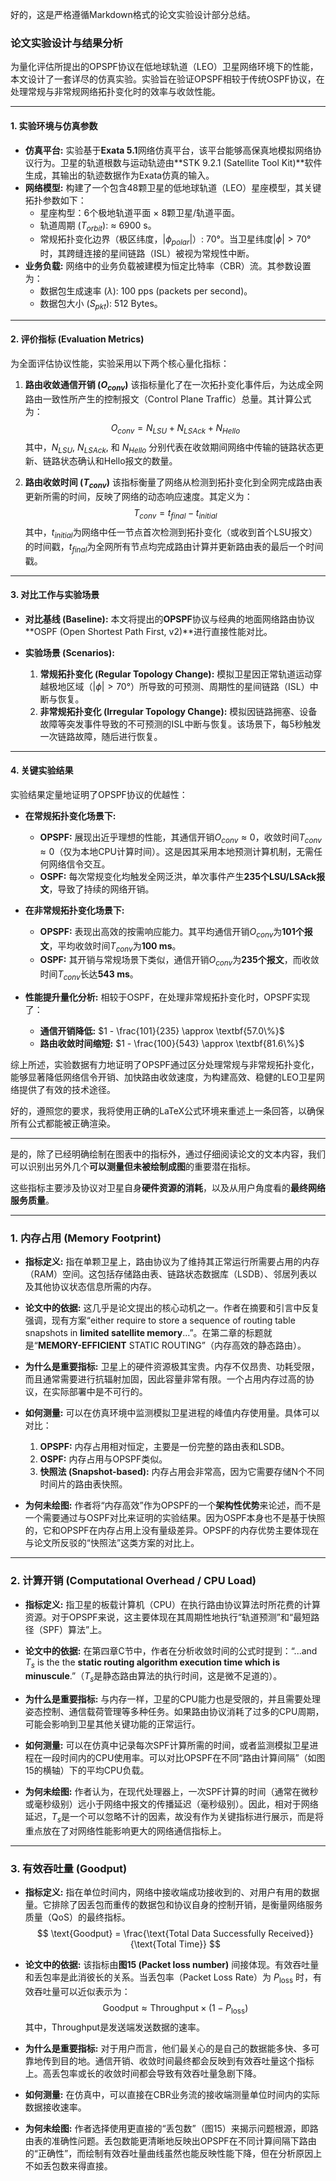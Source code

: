 好的，这是严格遵循Markdown格式的论文实验设计部分总结。

### **论文实验设计与结果分析**

为量化评估所提出的OPSPF协议在低地球轨道（LEO）卫星网络环境下的性能，本文设计了一套详尽的仿真实验。实验旨在验证OPSPF相较于传统OSPF协议，在处理常规与非常规网络拓扑变化时的效率与收敛性能。

---

#### **1. 实验环境与仿真参数**

*   **仿真平台:** 实验基于**Exata 5.1**网络仿真平台，该平台能够高保真地模拟网络协议行为。卫星的轨道根数与运动轨迹由**STK 9.2.1 (Satellite Tool Kit)**软件生成，其输出的轨迹数据作为Exata仿真的输入。
*   **网络模型:** 构建了一个包含48颗卫星的低地球轨道（LEO）星座模型，其关键拓扑参数如下：
    *   星座构型：6个极地轨道平面 × 8颗卫星/轨道平面。
    *   轨道周期 ($T_{orbit}$): ≈ 6900 s。
    *   常规拓扑变化边界（极区纬度，$|\phi_{polar}|$）: 70°。当卫星纬度$|\phi| > 70°$时，其跨缝连接的星间链路（ISL）被视为常规性中断。
*   **业务负载:** 网络中的业务负载被建模为恒定比特率（CBR）流。其参数设置为：
    *   数据包生成速率 ($\lambda$): 100 pps (packets per second)。
    *   数据包大小 ($S_{pkt}$): 512 Bytes。

---

#### **2. 评价指标 (Evaluation Metrics)**

为全面评估协议性能，实验采用以下两个核心量化指标：

1.  **路由收敛通信开销 ($O_{conv}$)**
    该指标量化了在一次拓扑变化事件后，为达成全网路由一致性所产生的控制报文（Control Plane Traffic）总量。其计算公式为：
    $$
    O_{conv} = N_{LSU} + N_{LSAck} + N_{Hello}
    $$
    其中，$N_{LSU}$, $N_{LSAck}$, 和 $N_{Hello}$ 分别代表在收敛期间网络中传输的链路状态更新、链路状态确认和Hello报文的数量。

2.  **路由收敛时间 ($T_{conv}$)**
    该指标衡量了网络从检测到拓扑变化到全网完成路由表更新所需的时间，反映了网络的动态响应速度。其定义为：
    $$
    T_{conv} = t_{final} - t_{initial}
    $$
    其中，$t_{initial}$为网络中任一节点首次检测到拓扑变化（或收到首个LSU报文）的时间戳，$t_{final}$为全网所有节点均完成路由计算并更新路由表的最后一个时间戳。

---

#### **3. 对比工作与实验场景**

*   **对比基线 (Baseline):** 本文将提出的**OPSPF**协议与经典的地面网络路由协议**OSPF (Open Shortest Path First, v2)**进行直接性能对比。

*   **实验场景 (Scenarios):**
    1.  **常规拓扑变化 (Regular Topology Change):** 模拟卫星因正常轨道运动穿越极地区域（$|\phi| > 70°$）所导致的可预测、周期性的星间链路（ISL）中断与恢复。
    2.  **非常规拓扑变化 (Irregular Topology Change):** 模拟因链路拥塞、设备故障等突发事件导致的不可预测的ISL中断与恢复。该场景下，每5秒触发一次链路故障，随后进行恢复。

---

#### **4. 关键实验结果**

实验结果定量地证明了OPSPF协议的优越性：

*   **在常规拓扑变化场景下:**
    *   **OPSPF:** 展现出近乎理想的性能，其通信开销$O_{conv} \approx 0$，收敛时间$T_{conv} \approx 0$（仅为本地CPU计算时间）。这是因其采用本地预测计算机制，无需任何网络信令交互。
    *   **OSPF:** 每次常规变化均触发全网泛洪，单次事件产生**235个LSU/LSAck报文**，导致了持续的网络开销。

*   **在非常规拓扑变化场景下:**
    *   **OPSPF:** 表现出高效的按需响应能力。其平均通信开销$O_{conv}$为**101个报文**，平均收敛时间$T_{conv}$为**100 ms**。
    *   **OSPF:** 其开销与常规场景下类似，通信开销$O_{conv}$为**235个报文**，而收敛时间$T_{conv}$长达**543 ms**。

*   **性能提升量化分析:** 相较于OSPF，在处理非常规拓扑变化时，OPSPF实现了：
    *   **通信开销降低:** $1 - \frac{101}{235} \approx \textbf{57.0\%}$
    *   **路由收敛时间缩短:** $1 - \frac{100}{543} \approx \textbf{81.6\%}$

综上所述，实验数据有力地证明了OPSPF通过区分处理常规与非常规拓扑变化，能够显著降低网络信令开销、加快路由收敛速度，为构建高效、稳健的LEO卫星网络提供了有效的技术途径。


好的，遵照您的要求，我将使用正确的LaTeX公式环境来重述上一条回答，以确保所有公式都能被正确渲染。

***

是的，除了已经明确绘制在图表中的指标外，通过仔细阅读论文的文本内容，我们可以识别出另外几个**可以测量但未被绘制成图**的重要潜在指标。

这些指标主要涉及协议对卫星自身**硬件资源的消耗**，以及从用户角度看的**最终网络服务质量**。

---

### **1. 内存占用 (Memory Footprint)**

*   **指标定义:**
    指在单颗卫星上，路由协议为了维持其正常运行所需要占用的内存（RAM）空间。这包括存储路由表、链路状态数据库（LSDB）、邻居列表以及其他协议状态信息所需的内存。

*   **论文中的依据:**
    这几乎是论文提出的核心动机之一。作者在摘要和引言中反复强调，现有方案“either require to store a sequence of routing table snapshots in **limited satellite memory**...”。在第二章的标题就是“**MEMORY-EFFICIENT** STATIC ROUTING”（内存高效的静态路由）。

*   **为什么是重要指标:**
    卫星上的硬件资源极其宝贵。内存不仅昂贵、功耗受限，而且通常需要进行抗辐射加固，因此容量非常有限。一个占用内存过高的协议，在实际部署中是不可行的。

*   **如何测量:**
    可以在仿真环境中监测模拟卫星进程的峰值内存使用量。具体可以对比：
    1.  **OPSPF:** 内存占用相对恒定，主要是一份完整的路由表和LSDB。
    2.  **OSPF:** 内存占用与OPSPF类似。
    3.  **快照法 (Snapshot-based):** 内存占用会非常高，因为它需要存储N个不同时间片的路由表快照。

*   **为何未绘图:**
    作者将“内存高效”作为OPSPF的一个**架构性优势**来论述，而不是一个需要通过与OSPF对比来证明的实验结果。因为OSPF本身也不是基于快照的，它和OPSPF在内存占用上没有量级差异。OPSPF的内存优势主要体现在与论文所反驳的“快照法”这类方案的对比上。

---

### **2. 计算开销 (Computational Overhead / CPU Load)**

*   **指标定义:**
    指卫星的板载计算机（CPU）在执行路由协议算法时所花费的计算资源。对于OPSPF来说，这主要体现在其周期性地执行“轨道预测”和“最短路径（SPF）算法”上。

*   **论文中的依据:**
    在第四章C节中，作者在分析收敛时间的公式时提到：“...and $T_s$ is the the **static routing algorithm execution time which is minuscule**.”（$T_s$是静态路由算法的执行时间，这是微不足道的）。

*   **为什么是重要指标:**
    与内存一样，卫星的CPU能力也是受限的，并且需要处理姿态控制、通信载荷管理等多种任务。如果路由协议消耗了过多的CPU周期，可能会影响到卫星其他关键功能的正常运行。

*   **如何测量:**
    可以在仿真中记录每次SPF计算所需的时间，或者监测模拟卫星进程在一段时间内的CPU使用率。可以对比OPSPF在不同“路由计算间隔”（如图15的横轴）下的平均CPU负载。

*   **为何未绘图:**
    作者认为，在现代处理器上，一次SPF计算的时间（通常在微秒或毫秒级别）远小于网络中报文的传播延迟（毫秒级别）。因此，相对于网络延迟，$T_s$是一个可以忽略不计的因素，故没有作为关键指标进行展示，而是将重点放在了对网络性能影响更大的网络通信指标上。

---

### **3. 有效吞吐量 (Goodput)**

*   **指标定义:**
    指在单位时间内，网络中接收端成功接收到的、对用户有用的数据量。它排除了因丢包而重传的数据包和协议自身的控制开销，是衡量网络服务质量（QoS）的最终指标。
    $$
    \text{Goodput} = \frac{\text{Total Data Successfully Received}}{\text{Total Time}}
    $$

*   **论文中的依据:**
    该指标由**图15 (Packet loss number)** 间接体现。有效吞吐量和丢包率是此消彼长的关系。当丢包率（Packet Loss Rate）为 $P_{\text{loss}}$ 时，有效吞吐量可以近似表示为：
    $$
        \text{Goodput} \approx \text{Throughput} \times (1 - P_{\text{loss}})
    $$
    其中，$\text{Throughput}$是发送端发送数据的速率。

*   **为什么是重要指标:**
    对于用户而言，他们最关心的是自己的数据能多快、多可靠地传到目的地。通信开销、收敛时间最终都会反映到有效吞吐量这个指标上。高丢包率或长的收敛时间都会导致有效吞吐量急剧下降。

*   **如何测量:**
    在仿真中，可以直接在CBR业务流的接收端测量单位时间内的实际数据接收速率。

*   **为何未绘图:**
    作者选择使用更直接的“丢包数”（图15）来揭示问题根源，即路由表的准确性问题。丢包数能更清晰地反映出OPSPF在不同计算间隔下路由的“正确性”，而绘制有效吞吐量曲线虽然也能反映性能下降，但在分析原因上不如丢包数来得直接。